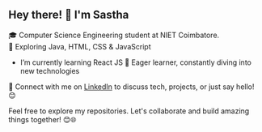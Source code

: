 ## Hey there! 👋 I'm Sastha

🎓 Computer Science Engineering student at NIET Coimbatore.  
🌟 Exploring Java, HTML, CSS & JavaScript
- I’m currently learning React JS
🚀 Eager learner, constantly diving into new technologies  

🔗 Connect with me on [LinkedIn](https://www.linkedin.com/in/yogasastha) to discuss tech, projects, or just say hello! 😊

Feel free to explore my repositories. Let's collaborate and build amazing things together! 😊🌐
